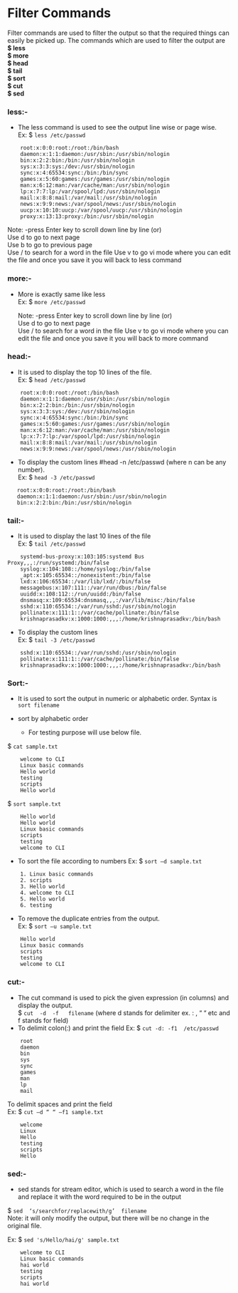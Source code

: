 # Filter Commands
Filter commands are used to filter the output so that the required things can easily be picked up. The commands which are used to filter the output are   
<b>
$ less  
$ more  
$ head  
$ tail  
$ sort  
$ cut  
$ sed  
</b>

### less:-

* The less command is used to see the output line wise or page wise.   
  Ex: $ `less /etc/passwd`

```
    root:x:0:0:root:/root:/bin/bash  
    daemon:x:1:1:daemon:/usr/sbin:/usr/sbin/nologin  
    bin:x:2:2:bin:/bin:/usr/sbin/nologin  
    sys:x:3:3:sys:/dev:/usr/sbin/nologin  
    sync:x:4:65534:sync:/bin:/bin/sync  
    games:x:5:60:games:/usr/games:/usr/sbin/nologin  
    man:x:6:12:man:/var/cache/man:/usr/sbin/nologin  
    lp:x:7:7:lp:/var/spool/lpd:/usr/sbin/nologin  
    mail:x:8:8:mail:/var/mail:/usr/sbin/nologin  
    news:x:9:9:news:/var/spool/news:/usr/sbin/nologin  
    uucp:x:10:10:uucp:/var/spool/uucp:/usr/sbin/nologin  
    proxy:x:13:13:proxy:/bin:/usr/sbin/nologin  
```

  Note: -press Enter key to scroll down line by line (or)  
  Use d to go to next page  
  Use b to go to previous page  
  Use / to search for a word in the file 
  Use v to go vi mode where you can edit the file and once you save it you will back to less command

### more:- 
* More is exactly same like less  
  Ex: $ `more /etc/passwd` 

  Note: -press Enter key to scroll down line by line (or)  
  Use d to go to next page  
  Use / to search for a word in the file 
  Use v to go vi mode where you can edit the file and once you save it you will back to more command 
 
### head:-
* It is used to display the top 10 lines of the file.    
  Ex: $ `head /etc/passwd` 
```
    root:x:0:0:root:/root:/bin/bash
    daemon:x:1:1:daemon:/usr/sbin:/usr/sbin/nologin
    bin:x:2:2:bin:/bin:/usr/sbin/nologin
    sys:x:3:3:sys:/dev:/usr/sbin/nologin
    sync:x:4:65534:sync:/bin:/bin/sync
    games:x:5:60:games:/usr/games:/usr/sbin/nologin
    man:x:6:12:man:/var/cache/man:/usr/sbin/nologin
    lp:x:7:7:lp:/var/spool/lpd:/usr/sbin/nologin
    mail:x:8:8:mail:/var/mail:/usr/sbin/nologin
    news:x:9:9:news:/var/spool/news:/usr/sbin/nologin
```
* To display the custom lines #head -n /etc/passwd (where n can be any number).  
  Ex: $ `head -3 /etc/passwd` 
 ```
    root:x:0:0:root:/root:/bin/bash
    daemon:x:1:1:daemon:/usr/sbin:/usr/sbin/nologin
    bin:x:2:2:bin:/bin:/usr/sbin/nologin
 ```
### tail:-
* It is used to display the last 10 lines of the file  
Ex: $ `tail /etc/passwd` 
``` 
    systemd-bus-proxy:x:103:105:systemd Bus Proxy,,,:/run/systemd:/bin/false  
    syslog:x:104:108::/home/syslog:/bin/false  
    _apt:x:105:65534::/nonexistent:/bin/false  
    lxd:x:106:65534::/var/lib/lxd/:/bin/false  
    messagebus:x:107:111::/var/run/dbus:/bin/false  
    uuidd:x:108:112::/run/uuidd:/bin/false  
    dnsmasq:x:109:65534:dnsmasq,,,:/var/lib/misc:/bin/false  
    sshd:x:110:65534::/var/run/sshd:/usr/sbin/nologin  
    pollinate:x:111:1::/var/cache/pollinate:/bin/false  
    krishnaprasadkv:x:1000:1000:,,,:/home/krishnaprasadkv:/bin/bash  

``` 
* To display the custom lines   
Ex: $ `tail -3 /etc/passwd` 
```
    sshd:x:110:65534::/var/run/sshd:/usr/sbin/nologin  
    pollinate:x:111:1::/var/cache/pollinate:/bin/false  
    krishnaprasadkv:x:1000:1000:,,,:/home/krishnaprasadkv:/bin/bash 
```
### Sort:-
* It is used to sort the output in numeric or alphabetic order. Syntax is `sort filename`

* sort by alphabetic order   
    * For testing purpose will use below file.

$  `cat sample.txt`
```
    welcome to CLI
    Linux basic commands
    Hello world
    testing
    scripts
    Hello world 
```
$ `sort sample.txt`
```
    Hello world
    Hello world
    Linux basic commands
    scripts
    testing
    welcome to CLI
```
* To sort the file according to numbers 
Ex: $ `sort –d sample.txt`
```
    1. Linux basic commands
    2. scripts
    3. Hello world
    4. welcome to CLI
    5. Hello world
    6. testing
``` 

* To remove the duplicate entries from the output.  
Ex: $ `sort –u sample.txt`
```
    Hello world
    Linux basic commands
    scripts
    testing
    welcome to CLI
``` 

### cut:-
* The cut command is used to pick the given expression (in columns) and display the output.  
$ `cut  -d  -f   filename` (where d stands for delimiter ex. : , “  “ etc and f stands for field)   
* To delimit colon(:) and print the field 
Ex: $ `cut -d: -f1  /etc/passwd`
```
    root
    daemon
    bin
    sys
    sync
    games
    man
    lp
    mail
``` 
To delimit spaces and print the field  
Ex: $ `cut –d “ “ –f1 sample.txt`  
```
    welcome
    Linux
    Hello
    testing
    scripts
    Hello
``` 
### sed:-
* sed stands for stream editor, which is used to search a word in the file and replace it with the word required to be in the output  

$ `sed  ‘s/searchfor/replacewith/g’  filename`   
Note: it will only modify the output, but there will be no change in the original file.

Ex: $ `sed 's/Hello/hai/g' sample.txt`

```
    welcome to CLI
    Linux basic commands
    hai world
    testing
    scripts
    hai world
```
